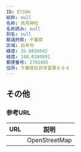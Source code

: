 ```yaml
---
ID: ElS8m
総称: null
名称: 鳥見神社
名称読み: null
別名: null
都道府県: 千葉県
区域: 白井市
緯度: 35.8036642
経度: 140.0340691
郵便番号: 2701405
住所: 千葉県白井市富塚６９４
---
```


## その他

### 参考URL

| URL | 説明          |
| --- | ------------- |
|     | OpenStreetMap |
